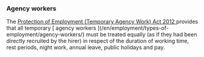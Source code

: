 ###  Agency workers

The [ Protection of Employment (Temporary Agency Work) Act 2012
](http://www.irishstatutebook.ie/2012/en/act/pub/0013/index.html) provides
that all temporary [ agency workers ](/en/employment/types-of-
employment/agency-workers/) must be treated equally (as if they had been
directly recruited by the hirer) in respect of the duration of working time,
rest periods, night work, annual leave, public holidays and pay.
